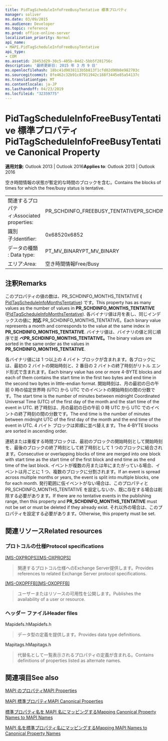 ```yaml
---
title: PidTagScheduleInfoFreeBusyTentative 標準プロパティ
manager: soliver
ms.date: 03/09/2015
ms.audience: Developer
ms.topic: reference
ms.prod: office-online-server
localization_priority: Normal
api_name:
- MAPI.PidTagScheduleInfoFreeBusyTentative
api_type:
- COM
ms.assetid: 28453d29-30c5-405b-84d2-5bb5f281756c
description: '最終更新日: 2015 年 3 月 9 日'
ms.openlocfilehash: 18bc41d9038113b5b813f1cfd02d90b8e982703c
ms.sourcegitcommit: 8fe462c32b91c87911942c188f3445e85a54137c
ms.translationtype: MT
ms.contentlocale: ja-JP
ms.lasthandoff: 04/23/2019
ms.locfileid: "32359775"
---
```

# <a name="pidtagscheduleinfofreebusytentative-canonical-property"></a><span data-ttu-id="296dd-103">PidTagScheduleInfoFreeBusyTentative 標準プロパティ</span><span class="sxs-lookup"><span data-stu-id="296dd-103">PidTagScheduleInfoFreeBusyTentative Canonical Property</span></span>

  
  
<span data-ttu-id="296dd-104">**適用対象**: Outlook 2013 | Outlook 2016</span><span class="sxs-lookup"><span data-stu-id="296dd-104">**Applies to**: Outlook 2013 | Outlook 2016</span></span> 
  
<span data-ttu-id="296dd-105">空き時間情報の状態が暫定的な時間のブロックを含む。</span><span class="sxs-lookup"><span data-stu-id="296dd-105">Contains the blocks of times for which the free/busy status is tentative.</span></span>
  
|||
|:-----|:-----|
|<span data-ttu-id="296dd-106">関連するプロパティ:</span><span class="sxs-lookup"><span data-stu-id="296dd-106">Associated properties:</span></span>  <br/> |<span data-ttu-id="296dd-107">PR_SCHDINFO_FREEBUSY_TENTATIVE</span><span class="sxs-lookup"><span data-stu-id="296dd-107">PR_SCHDINFO_FREEBUSY_TENTATIVE</span></span>  <br/> |
|<span data-ttu-id="296dd-108">識別子:</span><span class="sxs-lookup"><span data-stu-id="296dd-108">Identifier:</span></span>  <br/> |<span data-ttu-id="296dd-109">0x6852</span><span class="sxs-lookup"><span data-stu-id="296dd-109">0x6852</span></span>  <br/> |
|<span data-ttu-id="296dd-110">データの種類 : </span><span class="sxs-lookup"><span data-stu-id="296dd-110">Data type:</span></span>  <br/> |<span data-ttu-id="296dd-111">PT_MV_BINARY</span><span class="sxs-lookup"><span data-stu-id="296dd-111">PT_MV_BINARY</span></span>  <br/> |
|<span data-ttu-id="296dd-112">エリア:</span><span class="sxs-lookup"><span data-stu-id="296dd-112">Area:</span></span>  <br/> |<span data-ttu-id="296dd-113">空き時間情報</span><span class="sxs-lookup"><span data-stu-id="296dd-113">Free/Busy</span></span>  <br/> |
   
## <a name="remarks"></a><span data-ttu-id="296dd-114">注釈</span><span class="sxs-lookup"><span data-stu-id="296dd-114">Remarks</span></span>

<span data-ttu-id="296dd-115">このプロパティの値の数は、PR_SCHDINFO_MONTHS_TENTATIVE **(** [PidTagScheduleInfoMonthsTentative](pidtagscheduleinfomonthstentative-canonical-property.md)) です。</span><span class="sxs-lookup"><span data-stu-id="296dd-115">This property has as many values as the number of values in **PR_SCHDINFO_MONTHS_TENTATIVE** ([PidTagScheduleInfoMonthsTentative](pidtagscheduleinfomonthstentative-canonical-property.md)).</span></span> <span data-ttu-id="296dd-116">各バイナリ値は月を表し、同じインデックスの値に **対応** PR_SCHDINFO_MONTHS_TENTATIVE。</span><span class="sxs-lookup"><span data-stu-id="296dd-116">Each binary value represents a month and corresponds to the value at the same index in **PR_SCHDINFO_MONTHS_TENTATIVE**.</span></span> <span data-ttu-id="296dd-117">バイナリ値は、バイナリの値と同じ順序で並 **べPR_SCHDINFO_MONTHS_TENTATIVE。**</span><span class="sxs-lookup"><span data-stu-id="296dd-117">The binary values are sorted in the same order as the values in **PR_SCHDINFO_MONTHS_TENTATIVE**.</span></span>
  
<span data-ttu-id="296dd-118">各バイナリ値には 1 つ以上の 4 バイト ブロックが含まれます。各ブロックには、最初の 2 バイトの開始時刻と、2 番目の 2 バイトの終了時刻がリトル エンド形式で含まれます。</span><span class="sxs-lookup"><span data-stu-id="296dd-118">Each binary value has one or more 4-BYTE blocks and each of them contains the start time in the first two bytes and end time in the second two bytes in little-endian format.</span></span> <span data-ttu-id="296dd-119">開始時刻は、月の最初の日の午前 0 時の協定世界時 (UTC) から UTC でのイベントの開始時刻の間の分数です。</span><span class="sxs-lookup"><span data-stu-id="296dd-119">The start time is the number of minutes between midnight Coordinated Universal Time (UTC) of the first day of the month and the start time of the event in UTC.</span></span> <span data-ttu-id="296dd-120">終了時刻は、月の最初の日の午前 0 時 UTC から UTC でのイベントの終了時刻の間の分数です。</span><span class="sxs-lookup"><span data-stu-id="296dd-120">The end time is the number of minutes between midnight UTC of the first day of the month and the end time of the event in UTC.</span></span> <span data-ttu-id="296dd-121">4 バイト ブロックは昇順に並べ替えます。</span><span class="sxs-lookup"><span data-stu-id="296dd-121">The 4-BYTE blocks are sorted in ascending order.</span></span>
  
<span data-ttu-id="296dd-122">連続または重複する時間ブロックは、最初のブロックの開始時刻として開始時刻を、最後のブロックの終了時刻として終了時刻として 1 つのブロックに結合されます。</span><span class="sxs-lookup"><span data-stu-id="296dd-122">Consecutive or overlapping blocks of time are merged into one block with start time as the start time of the first block and end time as the end time of the last block.</span></span> <span data-ttu-id="296dd-123">イベントが複数の月または年にまたがっている場合、イベントは月ごとに 1 つ、複数のブロックに分割されます。</span><span class="sxs-lookup"><span data-stu-id="296dd-123">If an event is spread across multiple months or years, the event is split into multiple blocks, one for each month.</span></span> <span data-ttu-id="296dd-124">発行範囲に仮イベントがない場合は、このプロパティと PR_SCHDINFO_MONTHS_TENTATIVE を設定しないか、既に存在する場合は削除する必要があります。</span><span class="sxs-lookup"><span data-stu-id="296dd-124">If there are no tentative events in the publishing range, then this property and **PR_SCHDINFO_MONTHS_TENTATIVE** must not be set or must be deleted if they already exist.</span></span> <span data-ttu-id="296dd-125">それ以外の場合は、このプロパティを設定する必要があります。</span><span class="sxs-lookup"><span data-stu-id="296dd-125">Otherwise, this property must be set.</span></span> 
  
## <a name="related-resources"></a><span data-ttu-id="296dd-126">関連リソース</span><span class="sxs-lookup"><span data-stu-id="296dd-126">Related resources</span></span>

### <a name="protocol-specifications"></a><span data-ttu-id="296dd-127">プロトコルの仕様</span><span class="sxs-lookup"><span data-stu-id="296dd-127">Protocol specifications</span></span>

<span data-ttu-id="296dd-128">[[MS-OXPROPS]](https://msdn.microsoft.com/library/f6ab1613-aefe-447d-a49c-18217230b148%28Office.15%29.aspx)</span><span class="sxs-lookup"><span data-stu-id="296dd-128">[[MS-OXPROPS]](https://msdn.microsoft.com/library/f6ab1613-aefe-447d-a49c-18217230b148%28Office.15%29.aspx)</span></span>
  
> <span data-ttu-id="296dd-129">関連するプロトコル仕様へのExchange Server提供します。</span><span class="sxs-lookup"><span data-stu-id="296dd-129">Provides references to related Exchange Server protocol specifications.</span></span>
    
<span data-ttu-id="296dd-130">[[MS-OXOPFFB]](https://msdn.microsoft.com/library/1a527299-7211-4d27-a74c-b69bd0746320%28Office.15%29.aspx)</span><span class="sxs-lookup"><span data-stu-id="296dd-130">[[MS-OXOPFFB]](https://msdn.microsoft.com/library/1a527299-7211-4d27-a74c-b69bd0746320%28Office.15%29.aspx)</span></span>
  
> <span data-ttu-id="296dd-131">ユーザーまたはリソースの可用性を公開します。</span><span class="sxs-lookup"><span data-stu-id="296dd-131">Publishes the availability of a user or resource.</span></span>
    
### <a name="header-files"></a><span data-ttu-id="296dd-132">ヘッダー ファイル</span><span class="sxs-lookup"><span data-stu-id="296dd-132">Header files</span></span>

<span data-ttu-id="296dd-133">Mapidefs.h</span><span class="sxs-lookup"><span data-stu-id="296dd-133">Mapidefs.h</span></span>
  
> <span data-ttu-id="296dd-134">データ型の定義を提供します。</span><span class="sxs-lookup"><span data-stu-id="296dd-134">Provides data type definitions.</span></span>
    
<span data-ttu-id="296dd-135">Mapitags.h</span><span class="sxs-lookup"><span data-stu-id="296dd-135">Mapitags.h</span></span>
  
> <span data-ttu-id="296dd-136">代替名として一覧表示されるプロパティの定義が含まれる。</span><span class="sxs-lookup"><span data-stu-id="296dd-136">Contains definitions of properties listed as alternate names.</span></span>
    
## <a name="see-also"></a><span data-ttu-id="296dd-137">関連項目</span><span class="sxs-lookup"><span data-stu-id="296dd-137">See also</span></span>



[<span data-ttu-id="296dd-138">MAPI のプロパティ</span><span class="sxs-lookup"><span data-stu-id="296dd-138">MAPI Properties</span></span>](mapi-properties.md)
  
[<span data-ttu-id="296dd-139">MAPI 標準プロパティ</span><span class="sxs-lookup"><span data-stu-id="296dd-139">MAPI Canonical Properties</span></span>](mapi-canonical-properties.md)
  
[<span data-ttu-id="296dd-140">標準プロパティ名を MAPI 名にマッピングする</span><span class="sxs-lookup"><span data-stu-id="296dd-140">Mapping Canonical Property Names to MAPI Names</span></span>](mapping-canonical-property-names-to-mapi-names.md)
  
[<span data-ttu-id="296dd-141">MAPI 名を標準プロパティ名にマッピングする</span><span class="sxs-lookup"><span data-stu-id="296dd-141">Mapping MAPI Names to Canonical Property Names</span></span>](mapping-mapi-names-to-canonical-property-names.md)

